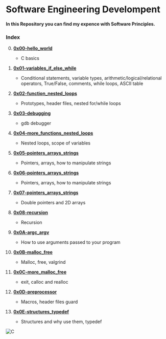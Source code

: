 # Software Engineering Develompent  
#### In this Repository you can find my expence with Software Principles.  
### Index  

0. [**0x00-hello_world**](https://github.com/Joanfa7/holbertonschool-low_level_programming/tree/main/0x00-hello_world)  
	* C basics  

1. [**0x01-variables_if_else_while**](https://github.com/Joanfa7/holbertonschool-low_level_programming/tree/main/0x01-variables_if_else_while)
	*  Conditional statements, variable types, arithmetic/logical/relational operators, True/False, comments, while loops, ASCII table  

2. [**0x02-function_nested_loops**](https://github.com/Joanfa7/holbertonschool-low_level_programming/tree/main/0x02-functions_nested_loops)
	* Prototypes, header files, nested for/while loops  

3. [**0x03-debugging**](https://github.com/Joanfa7/holbertonschool-low_level_programming/tree/main/0x03-debugging)
	* gdb debugger  

4. [**0x04-more_functions_nested_loops**](https://github.com/Joanfa7/holbertonschool-low_level_programming/tree/main/0x04-more_functions_nested_loops)
	* Nested loops, scope of variables  

5. [**0x05-pointers_arrays_strings**](https://github.com/Joanfa7/holbertonschool-low_level_programming/tree/main/0x05-pointers_arrays_strings)
	* Pointers, arrays, how to manipulate strings  

6. [**0x06-pointers_arrays_strings**](https://github.com/Joanfa7/holbertonschool-low_level_programming/tree/main/0x06-pointers_arrays_strings)
	* Pointers, arrays, how to manipulate strings  

7. [**0x07-pointers_arrays_strings**](https://github.com/Joanfa7/holbertonschool-low_level_programming/tree/main/0x07-pointers_arrays_strings)
	* Double pointers and 2D arrays  

8. [**0x08-recursion**](https://github.com/Joanfa7/holbertonschool-low_level_programming/tree/main/0x08-recursion)
	* Recursion  

9. [**0x0A-argc_argv**](https://github.com/Joanfa7/holbertonschool-low_level_programming/tree/main/0x0A-argc_argv)
	* How to use arguments passed to your program  

10. [**0x0B-malloc_free**](https://github.com/Joanfa7/holbertonschool-low_level_programming/tree/main/0x0B-malloc_free)
	* Malloc, free, valgrind  

11. [**0x0C-more_malloc_free**](https://github.com/Joanfa7/holbertonschool-low_level_programming/tree/main/0x0C-more_malloc_free)
	* exit, calloc and realloc  

12. [**0x0D-preprocessor**](https://github.com/Joanfa7/holbertonschool-low_level_programming/tree/main/0x0D-processor)
	* Macros, header files guard  

13. [**0x0E-structures_typedef**](https://github.com/Joanfa7/holbertonschool-low_level_programming/tree/main/0x0E-structures_typedef)
	* Structures and why use them, typedef  

![C](https://upload.wikimedia.org/wikipedia/commons/3/35/The_C_Programming_Language_logo.svg)

